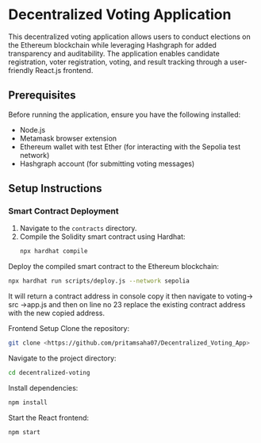 # Decentralized Voting Application

This decentralized voting application allows users to conduct elections on the Ethereum blockchain while leveraging Hashgraph for added transparency and auditability. The application enables candidate registration, voter registration, voting, and result tracking through a user-friendly React.js frontend.

## Prerequisites

Before running the application, ensure you have the following installed:

- Node.js
- Metamask browser extension
- Ethereum wallet with test Ether (for interacting with the Sepolia test network)
- Hashgraph account (for submitting voting messages)

## Setup Instructions

### Smart Contract Deployment

1. Navigate to the `contracts` directory.
2. Compile the Solidity smart contract using Hardhat:
   ```bash
   npx hardhat compile

Deploy the compiled smart contract to the Ethereum blockchain:
```bash
npx hardhat run scripts/deploy.js --network sepolia
```
It will return a contract address in console copy it then navigate to voting-> src ->app.js and then on line no 23 replace the existing contract address with the new copied address.


Frontend Setup
Clone the repository:
```bash
git clone <https://github.com/pritamsaha07/Decentralized_Voting_App>
```
Navigate to the project directory:
```bash
cd decentralized-voting
```
Install dependencies:
```bash
npm install
```
Start the React frontend:
```bash
npm start
```
